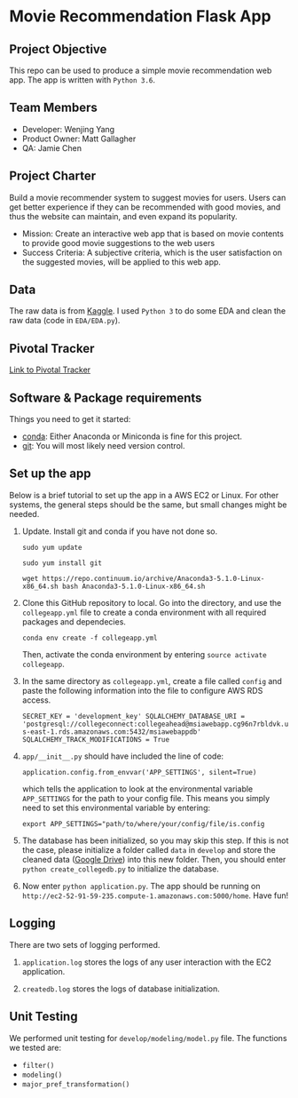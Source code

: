 # Movie Recommendation Flask App

## Project Objective 
This repo can be used to produce a simple movie recommendation web app. The app is written with `Python 3.6`.

## Team Members
* Developer: Wenjing Yang
* Product Owner: Matt Gallagher
* QA: Jamie Chen

## Project Charter
Build a movie recommender system to suggest movies for users. Users can get better experience if they can be recommended with good movies, and thus the website can maintain, and even expand its popularity. 

* Mission: Create an interactive web app that is based on movie contents to provide good movie suggestions to the web users
* Success Criteria: A subjective criteria, which is the user satisfaction on the suggested movies, will be applied to this web app. 

## Data
The raw data is from [Kaggle](https://www.kaggle.com/rounakbanik/the-movies-dataset/data). I used `Python 3` to do some EDA and clean the raw data (code in `EDA/EDA.py`). 

## Pivotal Tracker
[Link to Pivotal Tracker](https://www.pivotaltracker.com/n/projects/2144246)

## Software & Package requirements
Things you need to get it started:
* [conda](https://anaconda.org/): Either Anaconda or Miniconda is fine for this project.
* [git](https://git-scm.com/): You will most likely need version control.

## Set up the app
Below is a brief tutorial to set up the app in a AWS EC2 or Linux. For other systems, the general steps should be the same, but small changes might be needed. 

1. Update. Install git and conda if you have not done so.

    `sudo yum update`

    `sudo yum install git`

    `wget https://repo.continuum.io/archive/Anaconda3-5.1.0-Linux-x86_64.sh
    bash Anaconda3-5.1.0-Linux-x86_64.sh`

2. Clone this GitHub repository to local. Go into the directory, and use the `collegeapp.yml` file to create a conda environment with all required packages and dependecies.

    `conda env create -f collegeapp.yml`

    Then, activate the conda environment by entering `source activate collegeapp`.

3. In the same directory as `collegeapp.yml`, create a file called `config` and paste the following information into the file to configure AWS RDS access.

    `SECRET_KEY = 'development_key'
    SQLALCHEMY_DATABASE_URI = 'postgresql://collegeconnect:collegeahead@msiawebapp.cg96n7rbldvk.us-east-1.rds.amazonaws.com:5432/msiawebappdb'
    SQLALCHEMY_TRACK_MODIFICATIONS = True`

4. `app/__init__.py` should have included the line of code: 

    `application.config.from_envvar('APP_SETTINGS', silent=True)`
    
    which tells the application to look at the environmental variable `APP_SETTINGS` for the path to your config file. 
    This means you simply need to set this environmental variable by entering:
    
    `export APP_SETTINGS="path/to/where/your/config/file/is.config`

5. The database has been initialized, so you may skip this step. If this is not the case, please initialize a folder called `data` in `develop` and store the cleaned data ([Google Drive](https://drive.google.com/file/d/1h84q5fhv1MEo6F0YYiqhdGLX854hRmNG/view?usp=sharing)) into this new folder. Then, you should enter `python create_collegedb.py` to initialize the database.

6. Now enter `python application.py`. The app should be running on `http://ec2-52-91-59-235.compute-1.amazonaws.com:5000/home`. Have fun!

## Logging
There are two sets of logging performed. 

1. `application.log` stores the logs of any user interaction with the EC2 application.

2. `createdb.log` stores the logs of database initialization.

## Unit Testing
We performed unit testing for `develop/modeling/model.py` file. The functions we tested are:
* `filter()`
* `modeling()`
* `major_pref_transformation()`
